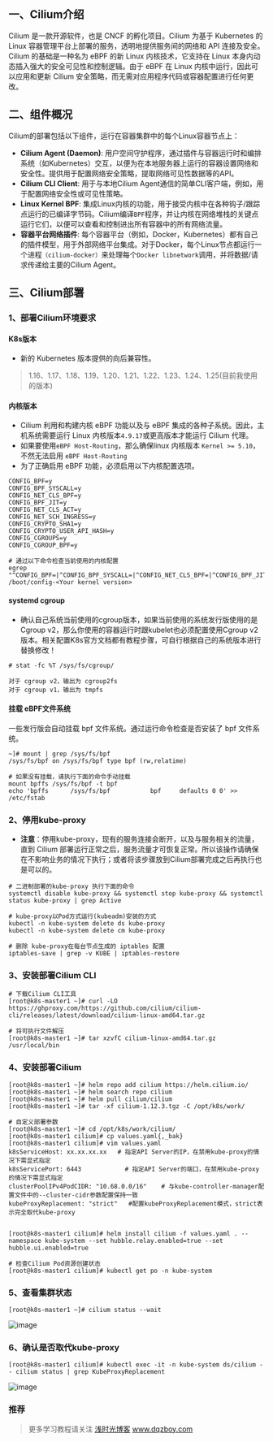 ## 一、Cilium介绍
Cilium 是一款开源软件，也是 CNCF 的孵化项目。Cilium 为基于 Kubernetes 的 Linux 容器管理平台上部署的服务，透明地提供服务间的网络和 API 连接及安全。<br>
Cilium 的基础是一种名为 eBPF 的新 Linux 内核技术，它支持在 Linux 本身内动态插入强大的安全可见性和控制逻辑。由于 eBPF 在 Linux 内核中运行，因此可以应用和更新 Cilium 安全策略，而无需对应用程序代码或容器配置进行任何更改。

## 二、组件概况
Cilium的部署包括以下组件，运行在容器集群中的每个Linux容器节点上：
- **Cilium Agent (Daemon)**: 用户空间守护程序，通过插件与容器运行时和编排系统（如Kubernetes）交互，以便为在本地服务器上运行的容器设置网络和安全性。提供用于配置网络安全策略，提取网络可见性数据等的API。
- **Cilium CLI Client**: 用于与本地Cilium Agent通信的简单CLI客户端，例如，用于配置网络安全性或可见性策略。
- **Linux Kernel BPF**: 集成Linux内核的功能，用于接受内核中在各种钩子/跟踪点运行的已编译字节码。Cilium编译`BPF`程序，并让内核在网络堆栈的关键点运行它们，以便可以查看和控制进出所有容器中的所有网络流量。
- **容器平台网络插件**: 每个容器平台（例如，Docker，Kubernetes）都有自己的插件模型，用于外部网络平台集成。对于Docker，每个Linux节点都运行一个进程`（cilium-docker）`来处理每个`Docker libnetwork`调用，并将数据/请求传递给主要的Cilium Agent。

## 三、Cilium部署
### 1、部署Cilium环境要求
#### K8s版本
- 新的 Kubernetes 版本提供的向后兼容性。
> 1.16、1.17、1.18、1.19、1.20、1.21、1.22、1.23、1.24、1.25(目前我使用的版本)

#### 内核版本
- Cilium 利用和构建内核 eBPF 功能以及与 eBPF 集成的各种子系统。因此，主机系统需要运行 Linux 内核版本`4.9.17`或更高版本才能运行 Cilium 代理。
- 如果要使用`eBPF Host-Routing`，那么确保linux 内核版本 `Kernel >= 5.10`，不然无法启用 `eBPF Host-Routing`
- 为了正确启用 eBPF 功能，必须启用以下内核配置选项。

```shell
CONFIG_BPF=y
CONFIG_BPF_SYSCALL=y
CONFIG_NET_CLS_BPF=y
CONFIG_BPF_JIT=y
CONFIG_NET_CLS_ACT=y
CONFIG_NET_SCH_INGRESS=y
CONFIG_CRYPTO_SHA1=y
CONFIG_CRYPTO_USER_API_HASH=y
CONFIG_CGROUPS=y
CONFIG_CGROUP_BPF=y
 
# 通过以下命令检查当前使用的内核配置
egrep "^CONFIG_BPF=|^CONFIG_BPF_SYSCALL=|^CONFIG_NET_CLS_BPF=|^CONFIG_BPF_JIT=|^CONFIG_NET_CLS_ACT=|^CONFIG_NET_SCH_INGRESS=|^CONFIG_CRYPTO_SHA1=|^CONFIG_CRYPTO_USER_API_HASH=|^CONFIG_CGROUPS=|^CONFIG_CGROUP_BPF=" /boot/config-<Your kernel version>
```

#### systemd cgroup
- 确认自己系统当前使用的cgroup版本，如果当前使用的系统发行版使用的是Cgroup v2，那么你使用的容器运行时跟kubelet也必须配置使用Cgroup v2版本。相关配置K8s官方文档都有教程步骤，可自行根据自己的系统版本进行替换修改！
```shell
# stat -fc %T /sys/fs/cgroup/
 
对于 cgroup v2，输出为 cgroup2fs
对于 cgroup v1，输出为 tmpfs
```

#### 挂载 eBPF文件系统
一些发行版会自动挂载 bpf 文件系统。通过运行命令检查是否安装了 bpf 文件系统。
```shell
~]# mount | grep /sys/fs/bpf
/sys/fs/bpf on /sys/fs/bpf type bpf (rw,relatime)
 
# 如果没有挂载，请执行下面的命令手动挂载
mount bpffs /sys/fs/bpf -t bpf
echo 'bpffs      /sys/fs/bpf           bpf     defaults 0 0' >> /etc/fstab
```

### 2、停用kube-proxy
- **注意**：停用kube-proxy，现有的服务连接会断开，以及与服务相关的流量，直到 Cilium 部署运行正常之后，服务流量才可恢复正常。所以该操作请确保在不影响业务的情况下执行；或者将该步骤放到Cilium部署完成之后再执行也是可以的。
```shell
# 二进制部署的kube-proxy 执行下面的命令
systemctl disable kube-proxy && systemctl stop kube-proxy && systemctl status kube-proxy | grep Active
 
# kube-proxy以Pod方式运行(kubeadm)安装的方式
kubectl -n kube-system delete ds kube-proxy
kubectl -n kube-system delete cm kube-proxy

# 删除 kube-proxy在每台节点生成的 iptables 配置
iptables-save | grep -v KUBE | iptables-restore
```

### 3、安装部署Cilium CLI
```shell
# 下载Cilium CLI工具
[root@k8s-master1 ~]# curl -LO https://ghproxy.com/https://github.com/cilium/cilium-cli/releases/latest/download/cilium-linux-amd64.tar.gz
 
# 将可执行文件解压
[root@k8s-master1 ~]# tar xzvfC cilium-linux-amd64.tar.gz /usr/local/bin
```

### 4、安装部署Cilium
```shell
[root@k8s-master1 ~]# helm repo add cilium https://helm.cilium.io/
[root@k8s-master1 ~]# helm search repo cilium
[root@k8s-master1 ~]# helm pull cilium/cilium
[root@k8s-master1 ~]# tar -xf cilium-1.12.3.tgz -C /opt/k8s/work/
 
# 自定义部署参数
[root@k8s-master1 ~]# cd /opt/k8s/work/cilium/
[root@k8s-master1 cilium]# cp values.yaml{,_bak}
[root@k8s-master1 cilium]# vim values.yaml
k8sServiceHost: xx.xx.xx.xx   # 指定API Server的IP，在禁用kube-proxy的情况下需显式指定
k8sServicePort: 6443            # 指定API Server的端口，在禁用kube-proxy的情况下需显式指定
clusterPoolIPv4PodCIDR: "10.68.0.0/16"    # 与kube-controller-manager配置文件中的--cluster-cidr参数配置保持一致
kubeProxyReplacement: "strict"   #配置kubeProxyReplacement模式，strict表示完全取代kube-proxy


[root@k8s-master1 cilium]# helm install cilium -f values.yaml . --namespace kube-system --set hubble.relay.enabled=true --set hubble.ui.enabled=true

# 检查Cilium Pod资源创建状态
[root@k8s-master1 cilium]# kubectl get po -n kube-system
```
### 5、查看集群状态
```shell
[root@k8s-master1 ~]# cilium status --wait
```
![image](https://github.com/dqzboy/Deploy_K8sCluster/assets/42825450/93e23713-3a10-463c-9a2c-4a7f1918af51)

### 6、确认是否取代kube-proxy
```shell
[root@k8s-master1 cilium]# kubectl exec -it -n kube-system ds/cilium -- cilium status | grep KubeProxyReplacement
```
![image](https://github.com/dqzboy/Deploy_K8sCluster/assets/42825450/31442ff8-aa85-49d8-9b87-cf57a26edc82)

### 推荐
> 更多学习教程请关注 [浅时光博客](https://www.dqzboy.com/) www.dqzboy.com

